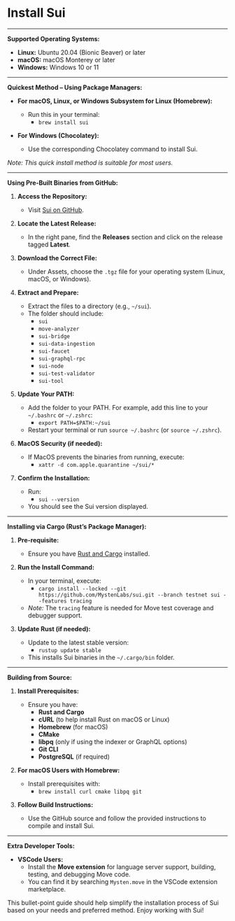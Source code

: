 # Install Sui
---
**Supported Operating Systems:**
- **Linux:** Ubuntu 20.04 (Bionic Beaver) or later
- **macOS:** macOS Monterey or later
- **Windows:** Windows 10 or 11

---

**Quickest Method – Using Package Managers:**

- **For macOS, Linux, or Windows Subsystem for Linux (Homebrew):**
  - Run this in your terminal:
    - `brew install sui`
  
- **For Windows (Chocolatey):**
  - Use the corresponding Chocolatey command to install Sui.

*Note: This quick install method is suitable for most users.*

---

**Using Pre-Built Binaries from GitHub:**

1. **Access the Repository:**
   - Visit [Sui on GitHub](https://github.com/MystenLabs/sui).

2. **Locate the Latest Release:**
   - In the right pane, find the **Releases** section and click on the release tagged **Latest**.

3. **Download the Correct File:**
   - Under Assets, choose the `.tgz` file for your operating system (Linux, macOS, or Windows).

4. **Extract and Prepare:**
   - Extract the files to a directory (e.g., `~/sui`).
   - The folder should include:
     - `sui`
     - `move-analyzer`
     - `sui-bridge`
     - `sui-data-ingestion`
     - `sui-faucet`
     - `sui-graphql-rpc`
     - `sui-node`
     - `sui-test-validator`
     - `sui-tool`
   
5. **Update Your PATH:**
   - Add the folder to your PATH. For example, add this line to your `~/.bashrc` or `~/.zshrc`:
     - `export PATH=$PATH:~/sui`
   - Restart your terminal or run `source ~/.bashrc` (or `source ~/.zshrc`).

6. **MacOS Security (if needed):**
   - If MacOS prevents the binaries from running, execute:
     - `xattr -d com.apple.quarantine ~/sui/*`

7. **Confirm the Installation:**
   - Run:
     - `sui --version`
   - You should see the Sui version displayed.

---

**Installing via Cargo (Rust’s Package Manager):**

1. **Pre-requisite:**
   - Ensure you have [Rust and Cargo](https://www.rust-lang.org/tools/install) installed.
   
2. **Run the Install Command:**
   - In your terminal, execute:
     - `cargo install --locked --git https://github.com/MystenLabs/sui.git --branch testnet sui --features tracing`
   - *Note:* The `tracing` feature is needed for Move test coverage and debugger support.
  
3. **Update Rust (if needed):**
   - Update to the latest stable version:
     - `rustup update stable`
   - This installs Sui binaries in the `~/.cargo/bin` folder.

---

**Building from Source:**

1. **Install Prerequisites:**
   - Ensure you have:
     - **Rust and Cargo**
     - **cURL** (to help install Rust on macOS or Linux)
     - **Homebrew** (for macOS)
     - **CMake**
     - **libpq** (only if using the indexer or GraphQL options)
     - **Git CLI**
     - **PostgreSQL** (if required)
  
2. **For macOS Users with Homebrew:**
   - Install prerequisites with:
     - `brew install curl cmake libpq git`

3. **Follow Build Instructions:**
   - Use the GitHub source and follow the provided instructions to compile and install Sui.

---

**Extra Developer Tools:**

- **VSCode Users:**
  - Install the **Move extension** for language server support, building, testing, and debugging Move code.
  - You can find it by searching `Mysten.move` in the VSCode extension marketplace.

This bullet-point guide should help simplify the installation process of Sui based on your needs and preferred method. Enjoy working with Sui!
